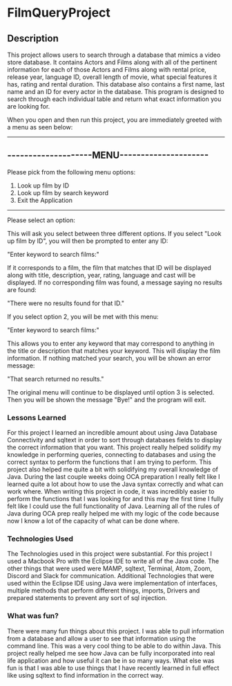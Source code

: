 # FilmQueryProject

## Description

This project allows users to search through a database that mimics a video store database. It contains Actors and Films along with all of the pertinent information for each of those Actors and Films along with rental price, release year, language ID, overall length of movie, what special features it has, rating and rental duration. This database also contains a first name, last name and an ID for every actor in the database. This program is designed to search through each individual table and return what exact information you are looking for.

When you open and then run this project, you are immediately greeted with a menu as seen below:

---------------------------------------------
--------------------MENU---------------------
---------------------------------------------
Please pick from the following menu options:
1. Look up film by ID
2. Look up film by search keyword
3. Exit the Application
---------------------------------------------
Please select an option:


This will ask you select between three different options. If you select "Look up film by ID", you will then be prompted to enter any ID:

 "Enter keyword to search films:"

  If it corresponds to a film, the film that matches that ID will be displayed along with title, description, year, rating, language and cast will be displayed. If no corresponding film was found, a message saying no results are found:

  "There were no results found for that ID."

  If you select option 2, you will be met with this menu:

  "Enter keyword to search films:"

  This allows you to enter any keyword that may correspond to anything in the title or description that matches your keyword. This will display the film information. If nothing matched your search, you will be shown an error message:

  "That search returned no results."

  The original menu will continue to be displayed until option 3 is selected. Then you will be shown the message "Bye!" and the program will exit.


### Lessons Learned

For this project I learned an incredible amount about using Java Database Connectivity and sqltext in order to sort through databases fields to display the correct information that you want. This project really helped solidify my knowledge in performing queries, connecting to databases and using the correct syntax to perform the functions that I am trying to perform. This project also helped me quite a bit with solidifying my overall knowledge of Java. During the last couple weeks doing OCA preparation I really felt like I learned quite a lot about how to use the Java syntax correctly and what can work where. When writing this project in code, it was incredibly easier to perform the functions that I was looking for and this may the first time I fully felt like I could use the full functionality of Java. Learning all of the rules of Java during OCA prep really helped me with my logic of the code because now I know a lot of the capacity of what can be done where.

### Technologies Used

The Technologies used in this project were substantial. For this project I used a Macbook Pro with the Eclipse IDE to write all of the Java code. The other things that were used were MAMP, sqltext, Terminal, Atom, Zoom, Discord and Slack for communication. Additional Technologies that were used within the Eclipse IDE using Java were implementation of interfaces, multiple methods that perform different things, imports, Drivers and prepared statements to prevent any sort of sql injection.

### What was fun?

There were many fun things about this project. I was able to pull information from a database and allow a user to see that information using the command line. This was a very cool thing to be able to do within Java. This project really helped me see how Java can be fully incorporated into real life application and how useful it can be in so many ways. What else was fun is that I was able to use things that I have recently learned in full effect like using sqltext to find information in the correct way. 
